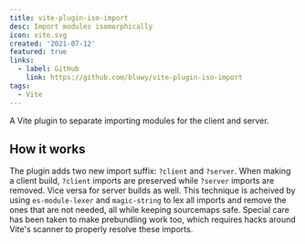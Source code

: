 ```yaml
---
title: vite-plugin-iso-import
desc: Import modules isomorphically
icon: vite.svg
created: '2021-07-12'
featured: true
links:
  - label: GitHub
    link: https://github.com/bluwy/vite-plugin-iso-import
tags:
  - Vite
---
```


A Vite plugin to separate importing modules for the client and server.

<!-- endexcerpt -->

## How it works

The plugin adds two new import suffix: `?client` and `?server`. When making a client build, `?client` imports are preserved while `?server` imports are removed. Vice versa for server builds as well. This technique is acheived by using `es-module-lexer` and `magic-string` to lex all imports and remove the ones that are not needed, all while keeping sourcemaps safe. Special care has been taken to make prebundling work too, which requires hacks around Vite's scanner to properly resolve these imports.
